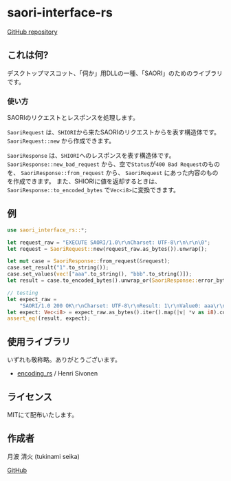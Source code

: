 # saori-interface-rs

[GitHub repository](https://github.com/tukinami/saori-interface-rs)

## これは何?

デスクトップマスコット、「伺か」用DLLの一種、「SAORI」のためのライブラリです。

### 使い方

SAORIのリクエストとレスポンスを処理します。

`SaoriRequest` は、`SHIORI`から来たSAORIのリクエストからを表す構造体です。
`SaoriRequest::new` から作成できます。

`SaoriResponse` は、`SHIORI`へのレスポンスを表す構造体です。
`SaoriResponse::new_bad_request` から、空で`Status`が`400 Bad Request`のものを、
`SaoriResponse::from_request` から、 `SaoriRequest` にあった内容のものを作成できます。
また、SHIORIに値を返却するときは、 `SaoriResponse::to_encoded_bytes` で`Vec<i8>`に変換できます。


## 例

```rust
use saori_interface_rs::*;

let request_raw = "EXECUTE SAORI/1.0\r\nCharset: UTF-8\r\n\r\n\0";
let request = SaoriRequest::new(request_raw.as_bytes()).unwrap();

let mut case = SaoriResponse::from_request(&request);
case.set_result("1".to_string());
case.set_values(vec!["aaa".to_string(), "bbb".to_string()]);
let result = case.to_encoded_bytes().unwrap_or(SaoriResponse::error_bytes());

// testing
let expect_raw =
    "SAORI/1.0 200 OK\r\nCharset: UTF-8\r\nResult: 1\r\nValue0: aaa\r\nValue1: bbb\r\n\r\n\0";
let expect: Vec<i8> = expect_raw.as_bytes().iter().map(|v| *v as i8).collect();
assert_eq!(result, expect);
```

## 使用ライブラリ

いずれも敬称略。ありがとうございます。

+ [encoding\_rs](https://github.com/hsivonen/encoding_rs) / Henri Sivonen

## ライセンス

MITにて配布いたします。

## 作成者

月波 清火 (tukinami seika)

[GitHub](https://github.com/tukinami)
